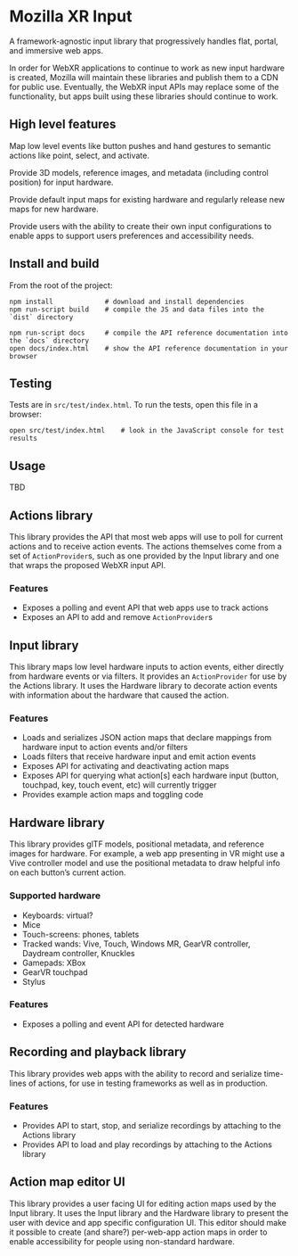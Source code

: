 # Mozilla XR Input

A framework-agnostic input library that progressively handles flat, portal, and immersive web apps.

In order for WebXR applications to continue to work as new input hardware is created, Mozilla will maintain these libraries and publish them to a CDN for public use. Eventually, the WebXR input APIs may replace some of the functionality, but apps built using these libraries should continue to work.

## High level features

Map low level events like button pushes and hand gestures to semantic actions like point, select, and activate.

Provide 3D models, reference images, and metadata (including control position) for input hardware.

Provide default input maps for existing hardware and regularly release new maps for new hardware.

Provide users with the ability to create their own input configurations to enable apps to support users preferences and accessibility needs.

## Install and build

From the root of the project:

	npm install 			# download and install dependencies
	npm run-script build	# compile the JS and data files into the `dist` directory

	npm run-script docs		# compile the API reference documentation into the `docs` directory
	open docs/index.html	# show the API reference documentation in your browser

## Testing

Tests are in `src/test/index.html`. To run the tests, open this file in a browser:

	open src/test/index.html 	# look in the JavaScript console for test results

## Usage

TBD

## Actions library

This library provides the API that most web apps will use to poll for current actions and to receive action events. The actions themselves come from a set of `ActionProvider`s, such as one provided by the Input library and one that wraps the proposed WebXR input API.

### Features

- Exposes a polling and event API that web apps use to track actions
- Exposes an API to add and remove `ActionProvider`s

## Input library

This library maps low level hardware inputs to action events, either directly from hardware events or via filters. It provides an `ActionProvider` for use by the Actions library. It uses the Hardware library to decorate action events with information about the hardware that caused the action.

### Features

- Loads and serializes JSON action maps that declare mappings from hardware input to action events and/or filters
- Loads filters that receive hardware input and emit action events 
- Exposes API for activating and deactivating action maps
- Exposes API for querying what action[s] each hardware input (button, touchpad, key, touch event, etc) will currently trigger
- Provides example action maps and toggling code

## Hardware library

This library provides glTF models, positional metadata, and reference images for hardware. For example, a web app presenting in VR might use a Vive controller model and use the positional metadata to draw helpful info on each button’s current action.

### Supported hardware

- Keyboards: virtual?
- Mice
- Touch-screens: phones, tablets
- Tracked wands: Vive, Touch, Windows MR, GearVR controller, Daydream controller, Knuckles
- Gamepads: XBox
- GearVR touchpad
- Stylus

### Features

- Exposes a polling and event API for detected hardware

## Recording and playback library

This library provides web apps with the ability to record and serialize time-lines of actions, for use in testing frameworks as well as in production.

### Features

- Provides API to start, stop, and serialize recordings by attaching to the Actions library
- Provides API to load and play recordings by attaching to the Actions library

## Action map editor UI

This library provides a user facing UI for editing action maps used by the Input library. It uses the Input library and the Hardware library to present the user with device and app specific configuration UI. 
This editor should make it possible to create (and share?) per-web-app action maps in order to enable accessibility for people using non-standard hardware.
